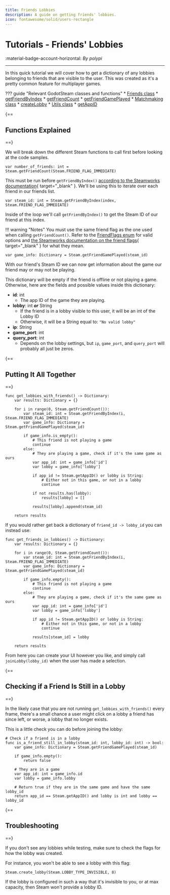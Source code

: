 ```yaml
---
title: Friends Lobbies
description: A guide on getting friends' lobbies.
icon: fontawesome/solid/users-rectangle
---
```


# Tutorials - Friends' Lobbies
:material-badge-account-horizontal: _By polypi_

---

In this quick tutorial we will cover how to get a dictionary of any lobbies belonging to friends that are visible to the user. This was created as it's a pretty common feature for multiplayer games.

??? guide "Relevant GodotSteam classes and functions"
	* [Friends class](../classes/friends.md)
		* [getFriendByIndex](../classes/friends.md#getfriendbyindex)
		* [getFriendCount](../classes/friends.md#getfriendcount)
		* [getFriendGamePlayed](../classes/friends.md#getfriendgameplayed)
	* [Matchmaking class](../classes/matchmaking.md)
		* [createLobby](../classes/matchmaking.md#createlobby)
	* [Utils class](../classes/utils.md)
		* [getAppID](../classes/utils.md#getappid)

{==
## Functions Explained
==}

We will break down the different Steam functions to call first before looking at the code samples.

```gdscript
var number_of_friends: int = Steam.getFriendCount(Steam.FRIEND_FLAG_IMMEDIATE)
```

This must be run before `getFriendByIndex()` [according to the Steamworks documentation](https://partner.steamgames.com/doc/api/ISteamFriends#GetFriendByIndex){ target="\_blank" }. We'll be using this to iterate over each friend in our friends list.

```gdscript
var steam_id: int = Steam.getFriendByIndex(index, Steam.FRIEND_FLAG_IMMEDIATE)
```

Inside of the loop we'll call `getFriendByIndex()` to get the Steam ID of our friend at this index.

!!! warning "Notes"
	You must use the same friend flag as the one used when calling `getFriendCount()`. Refer to the [FriendFlags enum](../classes/friends.md#friendflags) for valid options and [the Steamworks documentation on the friend flags](https://partner.steamgames.com/doc/api/ISteamFriends#EFriendFlags){ target="\_blank" } for what they mean.

```gdscript
var game_info: Dictionary = Steam.getFriendGamePlayed(steam_id)
```

With our friend's Steam ID we can now get information about the game our friend may or may not be playing.

This dictionary will be empty if the friend is offline or not playing a game. Otherwise, here are the fields and possible values inside this dictionary:

- **id**: int
	- The app ID of the game they are playing.
- **lobby**: int ***or*** String
	- If the friend is in a lobby visible to this user, it will be an int of the Lobby ID
	- Otherwise, it will be a String equal to: `"No valid lobby"`
- **ip**: String
- **game_port**: int
- **query_port**: int
	- Depends on the lobby settings, but `ip`, `game_port`, and `query_port` will probably all just be zeros.

{==
## Putting It All Together
==}

```gdscript
func get_lobbies_with_friends() -> Dictionary:
	var results: Dictionary = {}

	for i in range(0, Steam.getFriendCount()):
		var steam_id: int = Steam.getFriendByIndex(i, Steam.FRIEND_FLAG_IMMEDIATE)
		var game_info: Dictionary = Steam.getFriendGamePlayed(steam_id)

		if game_info.is_empty():
			# This friend is not playing a game
			continue
		else:
			# They are playing a game, check if it's the same game as ours
			var app_id: int = game_info['id']
			var lobby = game_info['lobby']
			
			if app_id != Steam.getAppID() or lobby is String:
				# Either not in this game, or not in a lobby
				continue

			if not results.has(lobby):
				results[lobby] = []

			results[lobby].append(steam_id)

	return results
```

If you would rather get back a dictionary of `friend_id -> lobby_id` you can instead use:

```gdscript
func get_friends_in_lobbies() -> Dictionary:
	var results: Dictionary = {}

	for i in range(0, Steam.getFriendCount()):
		var steam_id: int = Steam.getFriendByIndex(i, Steam.FRIEND_FLAG_IMMEDIATE)
		var game_info: Dictionary = Steam.getFriendGamePlayed(steam_id)

		if game_info.empty():
			# This friend is not playing a game
			continue
		else:
			# They are playing a game, check if it's the same game as ours
			var app_id: int = game_info['id']
			var lobby = game_info['lobby']

			if app_id != Steam.getAppID() or lobby is String:
				# Either not in this game, or not in a lobby
				continue

			results[steam_id] = lobby

	return results
```

From here you can create your UI however you like, and simply call `joinLobby(lobby_id)` when the user has made a selection.

{==
## Checking if a Friend Is Still in a Lobby
==}

In the likely case that you are not running `get_lobbies_with_friends()` every frame, there's a small chance a user might click on a lobby a friend has since left, or worse, a lobby that no longer exists.

This is a little check you can do before joining the lobby:

```gdscript
# Check if a friend is in a lobby
func is_a_friend_still_in_lobby(steam_id: int, lobby_id: int) -> bool:
	var game_info: Dictionary = Steam.getFriendGamePlayed(steam_id)
	
	if game_info.empty():
		return false

	# They are in a game
	var app_id: int = game_info.id
	var lobby = game_info.lobby

	# Return true if they are in the same game and have the same lobby_id
	return app_id == Steam.getAppID() and lobby is int and lobby == lobby_id
```

{==
## Troubleshooting
==}

If you don't see any lobbies while testing, make sure to check the flags for how the lobby was created.

For instance, you won't be able to see a lobby with this flag:

```gdscript
Steam.create_lobby(Steam.LOBBY_TYPE_INVISIBLE, 8)
```

If the lobby is configured in such a way that it's invisible to you, or at max capacity, then Steam won't provide a lobby ID.
